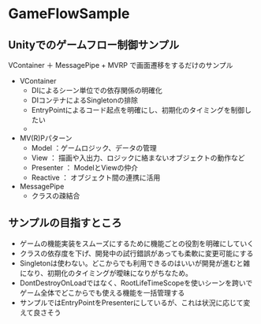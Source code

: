 # GameFlowSample
## Unityでのゲームフロー制御サンプル

VContainer ＋ MessagePipe + MVRP で画面遷移をするだけのサンプル

- VContainer
  - DIによるシーン単位での依存関係の明確化
  - DIコンテナによるSingletonの排除
  - EntryPointによるコード起点を明確にし、初期化のタイミングを制御したい
  - 
- MV(R)Pパターン
  - Model ：ゲームロジック、データの管理
  - View ： 描画や入出力、ロジックに絡まないオブジェクトの動作など
  - Presenter ： ModelとViewの仲介
  - Reactive ： オブジェクト間の連携に活用
- MessagePipe
  - クラスの疎結合

## サンプルの目指すところ
  - ゲームの機能実装をスムーズにするために機能ごとの役割を明確にしていく
  - クラスの依存度を下げ、開発中の試行錯誤があっても柔軟に変更可能にする
  - Singletonは使わない。どこからでも利用できるのはいいが開発が進むと雑になり、初期化のタイミングが曖昧になりがちなため。
  - DontDestroyOnLoadではなく、RootLifeTimeScopeを使いシーンを跨いでゲーム全体でどこからでも使える機能を一括管理する
  - サンプルではEntryPointをPresenterにしているが、これは状況に応じて変えて良さそう
